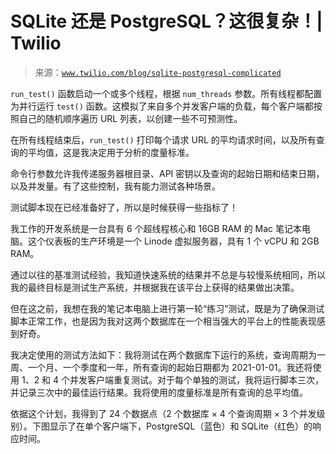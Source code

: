 <!--yml

category: 未分类

date: 2024-05-27 14:55:41

-->

# SQLite 还是 PostgreSQL？这很复杂！| Twilio

> 来源：[`www.twilio.com/blog/sqlite-postgresql-complicated`](https://www.twilio.com/blog/sqlite-postgresql-complicated)

`run_test()` 函数启动一个或多个线程，根据 `num_threads` 参数。所有线程都配置为并行运行 `test()` 函数。这模拟了来自多个并发客户端的负载，每个客户端都按照自己的随机顺序遍历 URL 列表，以创建一些不可预测性。

在所有线程结束后，`run_test()` 打印每个请求 URL 的平均请求时间，以及所有查询的平均值，这是我决定用于分析的度量标准。

命令行参数允许我传递服务器根目录、API 密钥以及查询的起始日期和结束日期，以及并发量。有了这些控制，我有能力测试各种场景。

测试脚本现在已经准备好了，所以是时候获得一些指标了！

我工作的开发系统是一台具有 6 个超线程核心和 16GB RAM 的 Mac 笔记本电脑。这个仪表板的生产环境是一个 Linode 虚拟服务器，具有 1 个 vCPU 和 2GB RAM。

通过以往的基准测试经验，我知道快速系统的结果并不总是与较慢系统相同，所以我的最终目标是测试生产系统，并根据我在该平台上获得的结果做出决策。

但在这之前，我想在我的笔记本电脑上进行第一轮“练习”测试，既是为了确保测试脚本正常工作，也是因为我对这两个数据库在一个相当强大的平台上的性能表现感到好奇。

我决定使用的测试方法如下：我将测试在两个数据库下运行的系统，查询周期为一周、一个月、一个季度和一年，所有查询的起始日期都为 2021-01-01。我还将使用 1、2 和 4 个并发客户端重复测试。对于每个单独的测试，我将运行脚本三次，并记录三次中的最佳运行结果。我将使用的度量标准是所有查询的总平均值。

依据这个计划，我得到了 24 个数据点（2 个数据库 × 4 个查询周期 × 3 个并发级别）。下图显示了在单个客户端下，PostgreSQL（蓝色）和 SQLite（红色）的响应时间。
